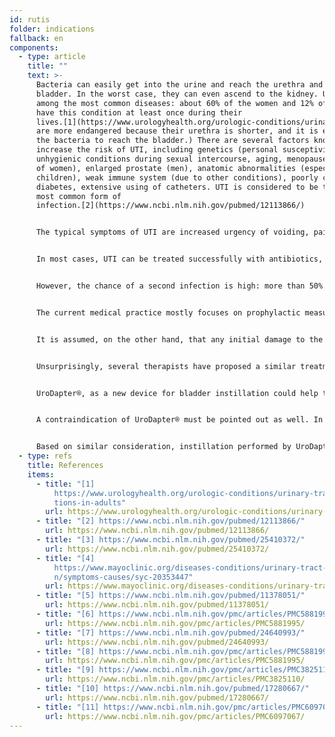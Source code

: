 ```yaml
---
id: rutis
folder: indications
fallback: en
components:
  - type: article
    title: ""
    text: >-
      Bacteria can easily get into the urine and reach the urethra and the
      bladder. In the worst case, they can even ascend to the kidney. UTI is
      among the most common diseases: about 60% of the women and 12% of the men
      have this condition at least once during their
      lives.[1](https://www.urologyhealth.org/urologic-conditions/urinary-tract-infections-in-adults) (Women
      are more endangered because their urethra is shorter, and it is easier for
      the bacteria to reach the bladder.) There are several factors known to
      increase the risk of UTI, including genetics (personal susceptivity),
      unhygienic conditions during sexual intercourse, aging, menopause (in case
      of women), enlarged prostate (men), anatomic abnormalities (especially in
      children), weak immune system (due to other conditions), poorly controlled
      diabetes, extensive using of catheters. UTI is considered to be the second
      most common form of
      infection.[2](https://www.ncbi.nlm.nih.gov/pubmed/12113866/)


      The typical symptoms of UTI are increased urgency of voiding, pain or burning sensation during the urination, cloudy urine or one with weird smell, blood in the urine and (for women) pelvic pain.


      In most cases, UTI can be treated successfully with antibiotics, or antifungals if they are caused by bacteria or fungi, respectively.


      However, the chance of a second infection is high: more than 50% for women above 55 years and 36% for the younger population.[3](https://www.ncbi.nlm.nih.gov/pubmed/25410372/) Recurrent UTI is a condition of three or more proven infections in 12 months or two infections in 6 months.


      The current medical practice mostly focuses on prophylactic measurements; corresponding guidelines can be found on many Internet sites.[4](https://www.mayoclinic.org/diseases-conditions/urinary-tract-infection/symptoms-causes/syc-20353447)


      It is assumed, on the other hand, that any initial damage to the GAG-layer caused by an infection (which frequently happens in severe UTI conditions) helps the bacteria to persist and cause more infections. Some theorize recurring UTIs can be one of the causes of IC/BPS, too.[5](https://www.ncbi.nlm.nih.gov/pubmed/11378051/)


      Unsurprisingly, several therapists have proposed a similar treatment for recurring UTIs as that of IC/BPS, restoring the integrity of the GAG-layer in recent years. This is to be performed effectively via bladder instillation. The same agents are used as in the case of IC/BPS[6](https://www.ncbi.nlm.nih.gov/pmc/articles/PMC5881995/), namely hyaluronic acid, chondroitin sulfate (in Europa)[7](https://www.ncbi.nlm.nih.gov/pubmed/24640993/) and heparin (in the US)[8](https://www.ncbi.nlm.nih.gov/pmc/articles/PMC5881995/). Some urologists even suggest that intravesical treatment with GAG-layer replenishments might be used in the prophylaxis of recurring UTIs[9](https://www.ncbi.nlm.nih.gov/pmc/articles/PMC3825110/),[10](https://www.ncbi.nlm.nih.gov/pubmed/17280667/). Obviously, another possibility is instilling antibiotics into the bladder[11](https://www.ncbi.nlm.nih.gov/pmc/articles/PMC6097067/), which can be an effective method of prophylaxis, or treating the infection if the patient has not responded to the less invasive (systematic) drug administration.


      UroDapter®, as a new device for bladder instillation could help treat and prevent recurring UTIs, too. Non-invasive intravesical medicine administration is a tremendous advantage compared to the catheter since the latter device itself can be responsible for infections.


      A contraindication of UroDapter® must be pointed out as well. In case of bacterial urethritis beside any other condition, using the UroDapter might help the bacteria drift into the bladder, which could lead to a bladder infection. Therefore, if the urethra is affected in a bacterial infection, using a catheter is a safer way of the instillation.


      Based on similar consideration, instillation performed by UroDapter® should not be applied within two days after sexual intercourse or during menstruation.
  - type: refs
    title: References
    items:
      - title: "[1]
          https://www.urologyhealth.org/urologic-conditions/urinary-tract-infec\
          tions-in-adults"
        url: https://www.urologyhealth.org/urologic-conditions/urinary-tract-infections-in-adults
      - title: "[2] https://www.ncbi.nlm.nih.gov/pubmed/12113866/"
        url: https://www.ncbi.nlm.nih.gov/pubmed/12113866/
      - title: "[3] https://www.ncbi.nlm.nih.gov/pubmed/25410372/"
        url: https://www.ncbi.nlm.nih.gov/pubmed/25410372/
      - title: "[4]
          https://www.mayoclinic.org/diseases-conditions/urinary-tract-infectio\
          n/symptoms-causes/syc-20353447"
        url: https://www.mayoclinic.org/diseases-conditions/urinary-tract-infection/symptoms-causes/syc-20353447
      - title: "[5] https://www.ncbi.nlm.nih.gov/pubmed/11378051/"
        url: https://www.ncbi.nlm.nih.gov/pubmed/11378051/
      - title: "[6] https://www.ncbi.nlm.nih.gov/pmc/articles/PMC5881995/"
        url: https://www.ncbi.nlm.nih.gov/pmc/articles/PMC5881995/
      - title: "[7] https://www.ncbi.nlm.nih.gov/pubmed/24640993/"
        url: https://www.ncbi.nlm.nih.gov/pubmed/24640993/
      - title: "[8] https://www.ncbi.nlm.nih.gov/pmc/articles/PMC5881995/"
        url: https://www.ncbi.nlm.nih.gov/pmc/articles/PMC5881995/
      - title: "[9] https://www.ncbi.nlm.nih.gov/pmc/articles/PMC3825110/"
        url: https://www.ncbi.nlm.nih.gov/pmc/articles/PMC3825110/
      - title: "[10] https://www.ncbi.nlm.nih.gov/pubmed/17280667/"
        url: https://www.ncbi.nlm.nih.gov/pubmed/17280667/
      - title: "[11] https://www.ncbi.nlm.nih.gov/pmc/articles/PMC6097067/"
        url: https://www.ncbi.nlm.nih.gov/pmc/articles/PMC6097067/
---
```

